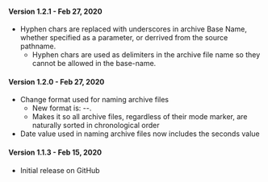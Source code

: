 
#### Version 1.2.1 - Feb 27, 2020
- Hyphen chars are replaced with underscores in archive Base Name, whether specified as a parameter, or derrived from the source pathname.
  - Hyphen chars are used as delimiters in the archive file name so they cannot be allowed in the base-name.

#### Version 1.2.0 - Feb 27, 2020
- Change format used for naming archive files
  - New format is: <base-name>-<date>-<mode>.<extension>
  - Makes it so all archive files, regardless of their mode marker, are naturally sorted in chronological order
- Date value used in naming archive files now includes the seconds value

#### Version 1.1.3 - Feb 15, 2020
- Initial release on GitHub
